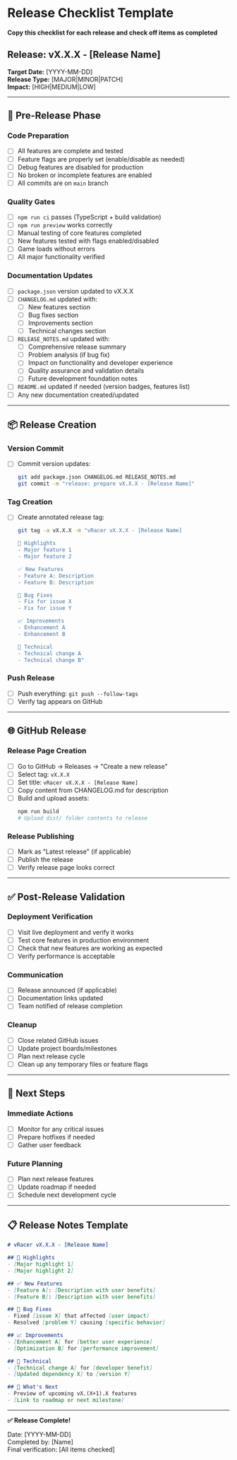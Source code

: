 # Release Checklist Template

**Copy this checklist for each release and check off items as completed**

## Release: vX.X.X - [Release Name]
**Target Date:** [YYYY-MM-DD]  
**Release Type:** [MAJOR|MINOR|PATCH]  
**Impact:** [HIGH|MEDIUM|LOW]

---

## 🚀 **Pre-Release Phase**

### Code Preparation
- [ ] All features are complete and tested
- [ ] Feature flags are properly set (enable/disable as needed)
- [ ] Debug features are disabled for production
- [ ] No broken or incomplete features are enabled
- [ ] All commits are on `main` branch

### Quality Gates
- [ ] `npm run ci` passes (TypeScript + build validation)
- [ ] `npm run preview` works correctly  
- [ ] Manual testing of core features completed
- [ ] New features tested with flags enabled/disabled
- [ ] Game loads without errors
- [ ] All major functionality verified

### Documentation Updates
- [ ] `package.json` version updated to vX.X.X
- [ ] `CHANGELOG.md` updated with:
  - [ ] New features section
  - [ ] Bug fixes section  
  - [ ] Improvements section
  - [ ] Technical changes section
- [ ] `RELEASE_NOTES.md` updated with:
  - [ ] Comprehensive release summary
  - [ ] Problem analysis (if bug fix)
  - [ ] Impact on functionality and developer experience
  - [ ] Quality assurance and validation details
  - [ ] Future development foundation notes
- [ ] `README.md` updated if needed (version badges, features list)
- [ ] Any new documentation created/updated

---

## 📦 **Release Creation**

### Version Commit
- [ ] Commit version updates:
  ```bash
  git add package.json CHANGELOG.md RELEASE_NOTES.md
  git commit -m "release: prepare vX.X.X - [Release Name]"
  ```

### Tag Creation  
- [ ] Create annotated release tag:
  ```bash
  git tag -a vX.X.X -m "vRacer vX.X.X - [Release Name]
  
  🎯 Highlights
  - Major feature 1
  - Major feature 2
  
  ✅ New Features
  - Feature A: Description
  - Feature B: Description
  
  🐛 Bug Fixes  
  - Fix for issue X
  - Fix for issue Y
  
  📈 Improvements
  - Enhancement A
  - Enhancement B
  
  🔧 Technical
  - Technical change A  
  - Technical change B"
  ```

### Push Release
- [ ] Push everything: `git push --follow-tags`
- [ ] Verify tag appears on GitHub

---

## 🌐 **GitHub Release**

### Release Page Creation
- [ ] Go to GitHub → Releases → "Create a new release"
- [ ] Select tag: `vX.X.X`  
- [ ] Set title: `vRacer vX.X.X - [Release Name]`
- [ ] Copy content from CHANGELOG.md for description
- [ ] Build and upload assets:
  ```bash
  npm run build
  # Upload dist/ folder contents to release
  ```

### Release Publishing
- [ ] Mark as "Latest release" (if applicable)
- [ ] Publish the release
- [ ] Verify release page looks correct

---

## ✅ **Post-Release Validation**

### Deployment Verification
- [ ] Visit live deployment and verify it works
- [ ] Test core features in production environment
- [ ] Check that new features are working as expected
- [ ] Verify performance is acceptable

### Communication
- [ ] Release announced (if applicable)
- [ ] Documentation links updated  
- [ ] Team notified of release completion

### Cleanup
- [ ] Close related GitHub issues
- [ ] Update project boards/milestones
- [ ] Plan next release cycle
- [ ] Clean up any temporary files or feature flags

---

## 🔄 **Next Steps**

### Immediate Actions
- [ ] Monitor for any critical issues
- [ ] Prepare hotfixes if needed
- [ ] Gather user feedback

### Future Planning  
- [ ] Plan next release features
- [ ] Update roadmap if needed
- [ ] Schedule next development cycle

---

## 📋 **Release Notes Template**

```markdown
# vRacer vX.X.X - [Release Name]

## 🎉 Highlights
- [Major highlight 1]
- [Major highlight 2]

## ✅ New Features  
- [Feature A]: [Description with user benefits]
- [Feature B]: [Description with user benefits]

## 🐛 Bug Fixes
- Fixed [issue X] that affected [user impact]
- Resolved [problem Y] causing [specific behavior]

## 📈 Improvements
- [Enhancement A] for [better user experience]  
- [Optimization B] for [performance improvement]

## 🔧 Technical
- [Technical change A] for [developer benefit]
- [Updated dependency X] to [version Y]

## 🚀 What's Next
- Preview of upcoming vX.(X+1).X features
- [Link to roadmap or next milestone]
```

---

**✅ Release Complete!** 

Date: [YYYY-MM-DD]  
Completed by: [Name]  
Final verification: [All items checked]
